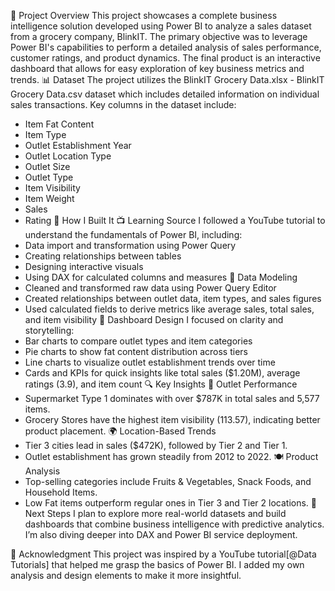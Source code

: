 
🚀 Project Overview
This project showcases a complete business intelligence solution developed using Power BI to analyze a sales dataset from a grocery company, BlinkIT. The primary objective was to leverage Power BI's capabilities to perform a detailed analysis of sales performance, customer ratings, and product dynamics. The final product is an interactive dashboard that allows for easy exploration of key business metrics and trends.
📊 Dataset
The project utilizes the BlinkIT Grocery Data.xlsx - BlinkIT Grocery Data.csv dataset which includes detailed information on individual sales transactions. Key columns in the dataset include:
- Item Fat Content
- Item Type
- Outlet Establishment Year
- Outlet Location Type
- Outlet Size
- Outlet Type
- Item Visibility
- Item Weight
- Sales
- Rating
🔨 How I Built It
📺 Learning Source
I followed a YouTube tutorial to understand the fundamentals of Power BI, including:
- Data import and transformation using Power Query
- Creating relationships between tables
- Designing interactive visuals
- Using DAX for calculated columns and measures
🧩 Data Modeling
- Cleaned and transformed raw data using Power Query Editor
- Created relationships between outlet data, item types, and sales figures
- Used calculated fields to derive metrics like average sales, total sales, and item visibility
📐 Dashboard Design
I focused on clarity and storytelling:
- Bar charts to compare outlet types and item categories
- Pie charts to show fat content distribution across tiers
- Line charts to visualize outlet establishment trends over time
- Cards and KPIs for quick insights like total sales ($1.20M), average ratings (3.9), and item count
🔍 Key Insights
🏬 Outlet Performance
- Supermarket Type 1 dominates with over $787K in total sales and 5,577 items.
- Grocery Stores have the highest item visibility (113.57), indicating better product placement.
🌍 Location-Based Trends
- Tier 3 cities lead in sales ($472K), followed by Tier 2 and Tier 1.
- Outlet establishment has grown steadily from 2012 to 2022.
🍽️ Product Analysis
- Top-selling categories include Fruits & Vegetables, Snack Foods, and Household Items.
- Low Fat items outperform regular ones in Tier 3 and Tier 2 locations.
🚀 Next Steps
I plan to explore more real-world datasets and build dashboards that combine business intelligence with predictive analytics. I’m also diving deeper into DAX and Power BI service deployment.

🙌 Acknowledgment
This project was inspired by a YouTube tutorial[@Data Tutorials] that helped me grasp the basics of Power BI. I added my own analysis and design elements to make it more insightful.

